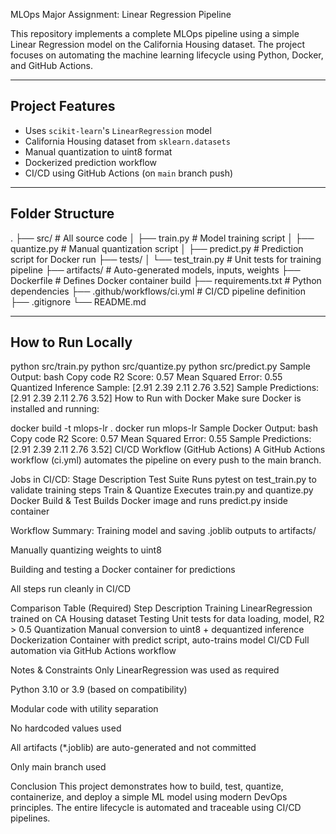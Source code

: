 MLOps Major Assignment: Linear Regression Pipeline

This repository implements a complete MLOps pipeline using a simple Linear Regression model on the California Housing dataset. The project focuses on automating the machine learning lifecycle using Python, Docker, and GitHub Actions.

---

## Project Features

- Uses `scikit-learn`'s `LinearRegression` model
- California Housing dataset from `sklearn.datasets`
- Manual quantization to uint8 format
- Dockerized prediction workflow
- CI/CD using GitHub Actions (on `main` branch push)

---

## Folder Structure

.
├── src/ # All source code
│ ├── train.py # Model training script
│ ├── quantize.py # Manual quantization script
│ ├── predict.py # Prediction script for Docker run
├── tests/
│ └── test_train.py # Unit tests for training pipeline
├── artifacts/ # Auto-generated models, inputs, weights
├── Dockerfile # Defines Docker container build
├── requirements.txt # Python dependencies
├── .github/workflows/ci.yml # CI/CD pipeline definition
├── .gitignore
└── README.md



---

## How to Run Locally

python src/train.py
python src/quantize.py
python src/predict.py
Sample Output:
bash
Copy code
R2 Score: 0.57
Mean Squared Error: 0.55
Quantized Inference Sample: [2.91 2.39 2.11 2.76 3.52]
Sample Predictions: [2.91 2.39 2.11 2.76 3.52]
How to Run with Docker
Make sure Docker is installed and running:

docker build -t mlops-lr .
docker run mlops-lr
Sample Docker Output:
bash
Copy code
R2 Score: 0.57
Mean Squared Error: 0.55
Sample Predictions: [2.91 2.39 2.11 2.76 3.52]
CI/CD Workflow (GitHub Actions)
A GitHub Actions workflow (ci.yml) automates the pipeline on every push to the main branch.

Jobs in CI/CD:
Stage	Description
Test Suite	Runs pytest on test_train.py to validate training steps
Train & Quantize	Executes train.py and quantize.py
Docker Build & Test	Builds Docker image and runs predict.py inside container

Workflow Summary:
Training model and saving .joblib outputs to artifacts/

Manually quantizing weights to uint8

Building and testing a Docker container for predictions

All steps run cleanly in CI/CD

Comparison Table (Required)
Step	Description
Training	LinearRegression trained on CA Housing dataset
Testing	Unit tests for data loading, model, R2 > 0.5
Quantization	Manual conversion to uint8 + dequantized inference
Dockerization	Container with predict script, auto-trains model
CI/CD	Full automation via GitHub Actions workflow

Notes & Constraints
Only LinearRegression was used as required

Python 3.10 or 3.9 (based on compatibility)

Modular code with utility separation

No hardcoded values used

All artifacts (*.joblib) are auto-generated and not committed

Only main branch used

Conclusion
This project demonstrates how to build, test, quantize, containerize, and deploy a simple ML model using modern DevOps principles. The entire lifecycle is automated and traceable using CI/CD pipelines.

